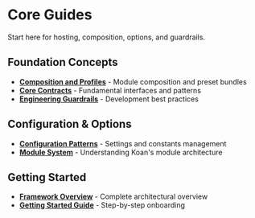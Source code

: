 # Core Guides

Start here for hosting, composition, options, and guardrails.

## Foundation Concepts
- **[Composition and Profiles](composition-and-profiles.md)** - Module composition and preset bundles
- **[Core Contracts](core-contracts.md)** - Fundamental interfaces and patterns
- **[Engineering Guardrails](engineering-guardrails.md)** - Development best practices

## Configuration & Options
- **[Configuration Patterns](../../reference/configuration-patterns.md)** - Settings and constants management
- **[Module System](../../reference/modules.md)** - Understanding Koan's module architecture

## Getting Started
- **[Framework Overview](../../reference/framework-overview.md)** - Complete architectural overview
- **[Getting Started Guide](../../reference/getting-started.md)** - Step-by-step onboarding
